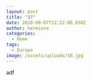 ```yaml
---
layout: post
title: "37"
date: 2020-09-07T12:22:08.038Z
author: hermione
categories:
  - Home
tags:
  - Europe
image: /assets/uploads/16.jpg
---
```

adf